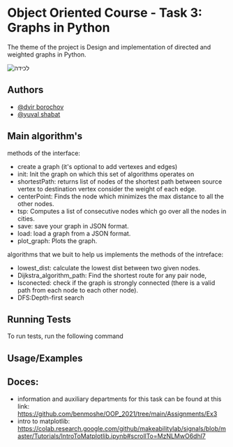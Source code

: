# Object Oriented Course - Task 3: Graphs in Python
The theme of the project is  Design and implementation of directed and weighted graphs in Python.

![‏‏לכידה](https://user-images.githubusercontent.com/73783656/147393321-648d1d74-4257-4500-bd18-f31b6b95fd5e.JPG)


## Authors

- [@dvir borochov](https://github.com/dvirbo)
- [@yuval shabat](https://github.com/yuvili)
## Main algorithm's
 methods of the interface:
- create a graph (it's optional to add vertexes and edges)
- init: Init the graph on which this set of algorithms operates on
- shortestPath: returns list of nodes of the shortest path between source vertex to destination vertex consider the weight of each edge.
- centerPoint: Finds the node which minimizes the max distance to all the other nodes.
- tsp: Computes a list of consecutive nodes which go over all the nodes in cities.
- save: save your graph in JSON format.
- load: load a graph from a JSON format.
- plot_graph: Plots the graph.

 algorithms that we buit to help us implements the methods of the intreface:
 - lowest_dist: calculate the lowest dist between two given nodes.
 - Dijkstra_algorithm_path: Find the shortest route for any pair node,
 - Isconected: check if the graph is strongly connected (there is a valid path from each node to each other node).
 - DFS:Depth-first search
  
   




## Running Tests

To run tests, run the following command




## Usage/Examples





## Doces:
* information and auxiliary departments for this task can be found at this link: https://github.com/benmoshe/OOP_2021/tree/main/Assignments/Ex3
* intro to matplotlib: https://colab.research.google.com/github/makeabilitylab/signals/blob/master/Tutorials/IntroToMatplotlib.ipynb#scrollTo=MzNLMwO6dhl7 

 
